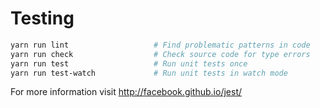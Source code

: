 # Testing

```bash
yarn run lint                   # Find problematic patterns in code
yarn run check                  # Check source code for type errors
yarn run test                   # Run unit tests once
yarn run test-watch             # Run unit tests in watch mode
```

For more information visit http://facebook.github.io/jest/
 
